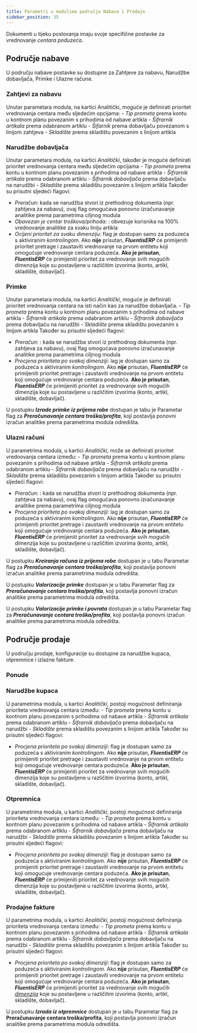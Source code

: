 ```yaml
---
title: Parametri u modulima područja Nabave i Prodaje
sidebar_position: 35
---
```


Dokumenti u tijeku poslovanja imaju svoje specifične postavke za vrednovanje *centara poduzeća*.

## Područje nabave
U području nabave postavke su dostupne za Zahtjeve za nabavu, Narudžbe dobavljača, Primke i Ulazne račune.

### Zahtjevi za nabavu
Unutar parametara modula, na kartici Analitički, moguće je definirati prioritet vrednovanja centara među sljedećim opcijama:
    - *Tip prometa* prema kontu u kontnom planu povezanim s prihodima od nabave artikla
    - *Šifrarnik artikala* prema odabranom artiklu
    - *Šifarnik* prema dobavljaču povezanom s linijom zahtjeva
    - *Skladište* prema skladištu povezanim s linijom artikla


### Narudžbe dobavljača
Unutar parametara modula, na kartici *Analitički*, također je moguće definirati prioritet vrednovanja centara među sljedećim opcijama
    - *Tip prometa* prema kontu u kontnom planu povezanim s prihodima od nabave artikla
    - *Šifrarnik artikala* prema odabranom artiklu
    - *Šifrarnik dobavljača* prema dobavljaču na narudžbi
    - *Skladište* prema skladištu povezanim s linijom artikla
Također su prisutni sljedeći flagovi:
- *Preračun*: kada se narudžba stvori iz prethodnog dokumenta (npr. zahtjeva za nabavu), ovaj flag omogućava ponovno izračunavanje analitike prema parametrima ciljnog modula
- *Obavezan je centar troškova/prihoda*: : obvezuje korisnika na 100% vrednovanje analitike za svaku liniju artikla
- *Ocijeni prioritet za svaku dimenziju*: flag je dostupan samo za poduzeća s aktiviranim *kontrolingom*. Ako **nije** prisutan, ***FluentisERP*** će primijeniti prioritet pretrage i zaustaviti vrednovanje na prvom entitetu koji
omogućuje vrednovanje centara poduzeća. **Ako je prisutan**, ***FluentisERP*** će primijeniti prioritet za vrednovanje svih mogućih dimenzija koje su postavljene u različitim izvorima (konto, artikl, skladište, dobavljač).

### Primke
Unutar parametara modula, na kartici *Analitički*, moguće je definirati prioritet vrednovanja centara na isti način kao za narudžbe dobavljača.
    - *Tip prometa* prema kontu u kontnom planu povezanim s prihodima od nabave artikla
    - *Šifrarnik artikala* prema odabranom artiklu
    - *Šifrarnik dobavljača* prema dobavljaču na narudžbi
    - *Skladište* prema skladištu povezanim s linijom artikla
Također su prisutni sljedeći flagovi:
- *Preračun*: : kada se narudžba stvori iz prethodnog dokumenta (npr. zahtjeva za nabavu), ovaj flag omogućava ponovno izračunavanje analitike prema parametrima ciljnog modula
- *Procjena prioriteta po svakoj dimenziji*: lag je dostupan samo za poduzeća s aktiviranim *kontrolingom*. Ako **nije** prisutan, ***FluentisERP*** će primijeniti prioritet pretrage i zaustaviti vrednovanje na prvom entitetu koji
omogućuje vrednovanje centara poduzeća. **Ako je prisutan**, ***FluentisERP*** će primijeniti prioritet za vrednovanje svih mogućih dimenzija koje su postavljene u različitim izvorima (konto, artikl, skladište, dobavljač).

U postupku ***Izrade primke iz prijema robe***  dostupan je tabu je Parametar flag za ***Preračunavanje centara troška/profita***, koji postavlja ponovni izračun analitike prema parametrima modula odredišta.

### Ulazni računi
U parametrima modula, u kartici *Analitički*, može se definirati prioritet vrednovanja centara između:
    - *Tip prometa* prema kontu u kontnom planu povezanim s prihodima od nabave artikla
    - *Šifrarnik artikala* prema odabranom artiklu
    - *Šifrarnik dobavljača* prema dobavljaču na narudžbi
    - *Skladište* prema skladištu povezanim s linijom artikla
Također su prisutni sljedeći flagovi:
- *Preračun*: : kada se narudžba stvori iz prethodnog dokumenta (npr. zahtjeva za nabavu), ovaj flag omogućava ponovno izračunavanje analitike prema parametrima ciljnog modula
- *Procjena prioriteta po svakoj dimenziji*: lag je dostupan samo za poduzeća s aktiviranim *kontrolingom*. Ako **nije** prisutan, ***FluentisERP*** će primijeniti prioritet pretrage i zaustaviti vrednovanje na prvom entitetu koji
omogućuje vrednovanje centara poduzeća. **Ako je prisutan**, ***FluentisERP*** će primijeniti prioritet za vrednovanje svih mogućih dimenzija koje su postavljene u različitim izvorima (konto, artikl, skladište, dobavljač).

U postupku ***Kreiranja računa iz prijema robe*** dostupan je u tabu Parametar flag za ***Preračunavanje centara troška/profita***, koji postavlja ponovni izračun analitike prema parametrima modula odredišta.

U postupku ***Valorizacije primke*** dostupan je u tabu Parametar flag za ***Preračunavanje centara troška/profita***, koji postavlja ponovni izračun analitike prema parametrima modula odredišta.

U postupku ***Valorizacije primke i povrata*** dostupan je u tabu Parametar flag za ***Preračunavanje centara troška/profita***, koji postavlja ponovni izračun analitike prema parametrima modula odredišta.

## Područje prodaje
U području prodaje, konfiguracije su dostupne za narudžbe kupaca, otpremnice i izlazne fakture.

### Ponude

### Narudžbe kupaca
U parametrima modula, u kartici *Analitički*, postoji mogućnost definiranja prioriteta vrednovanja centara između:
    - *Tip prometa* prema kontu u kontnom planu povezanim s prihodima od nabave artikla
    - *Šifrarnik artikala* prema odabranom artiklu
    - *Šifrarnik dobavljača* prema dobavljaču na narudžbi
    - *Skladište* prema skladištu povezanim s linijom artikla
Također su prisutni sljedeći flagovi:
- *Procjena prioriteta po svakoj dimenziji*: flag je dostupan samo za poduzeća s aktiviranim *kontrolingom*. Ako **nije** prisutan, ***FluentisERP*** će primijeniti prioritet pretrage i zaustaviti vrednovanje na prvom entitetu koji
omogućuje vrednovanje centara poduzeća. **Ako je prisutan**, ***FluentisERP*** će primijeniti prioritet za vrednovanje svih mogućih dimenzija koje su postavljene u različitim izvorima (konto, artikl, skladište, dobavljač).

### Otpremnica
U parametrima modula, u kartici *Analitički*, postoji mogućnost definiranja prioriteta vrednovanja centara između:
    - *Tip prometa* prema kontu u kontnom planu povezanim s prihodima od nabave artikla
    - *Šifrarnik artikala* prema odabranom artiklu
    - *Šifrarnik dobavljača* prema dobavljaču na narudžbi
    - *Skladište* prema skladištu povezanim s linijom artikla
Također su prisutni sljedeći flagovi:
- *Procjena prioriteta po svakoj dimenziji*: flag je dostupan samo za poduzeća s aktiviranim *kontrolingom*. Ako **nije** prisutan, ***FluentisERP*** će primijeniti prioritet pretrage i zaustaviti vrednovanje na prvom entitetu koji
omogućuje vrednovanje centara poduzeća. **Ako je prisutan**, ***FluentisERP*** će primijeniti prioritet za vrednovanje svih mogućih dimenzija koje su postavljene u različitim izvorima (konto, artikl, skladište, dobavljač).

### Prodajne fakture
U parametrima modula, u kartici *Analitički*, postoji mogućnost definiranja prioriteta vrednovanja centara između:
    - *Tip prometa* prema kontu u kontnom planu povezanim s prihodima od nabave artikla
    - *Šifrarnik artikala* prema odabranom artiklu
    - *Šifrarnik dobavljača* prema dobavljaču na narudžbi
    - *Skladište* prema skladištu povezanim s linijom artikla
Također su prisutni sljedeći flagovi:
- *Procjena prioriteta po svakoj dimenziji*: flag je dostupan samo za poduzeća s aktiviranim *kontrolingom*. Ako **nije** prisutan, ***FluentisERP*** će primijeniti prioritet pretrage i zaustaviti vrednovanje na prvom entitetu koji
omogućuje vrednovanje centara poduzeća. **Ako je prisutan**, ***FluentisERP*** će primijeniti prioritet za vrednovanje svih mogućih [*dimenzija*](/docs/controlling/controlling-parametrization/controlling-specific-settings/dimension) koje su postavljene u različitim izvorima (konto, artikl, skladište, dobavljač).

U postupku ***Izrada iz otpremnice*** dostupan je u tabu Parametar flag za **Preračunavanje centara troška/profita**, koji postavlja ponovni izračun analitike prema parametrima modula odredišta.